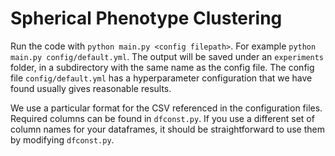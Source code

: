 # Spherical Phenotype Clustering


Run the code with `python main.py <config filepath>`. For example 
`python main.py config/default.yml`. The output will be saved under
an `experiments` folder, in a subdirectory with the same name as the
config file. The config file `config/default.yml` has a hyperparameter
configuration that we have found usually gives reasonable results.

We use a particular format for the CSV referenced in the configuration files.
Required  columns can be found in `dfconst.py`. If you use a different set
of column names for  your dataframes, it should be straightforward to use
them by modifying `dfconst.py`.



